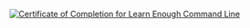 <a href="https://www.learnenough.com/certificates/justinj01"><img src="https://www.learnenough.com/certificates/justinj01/command-line-tutorial.svg" alt="Certificate of Completion for Learn Enough Command Line"></a>
